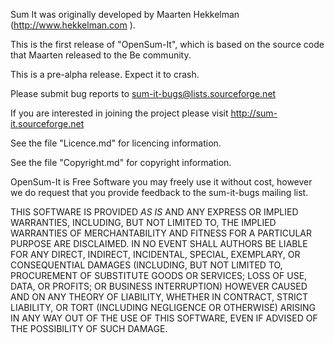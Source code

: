 Sum It was originally developed by Maarten Hekkelman (http://www.hekkelman.com ).

This is the first release of "OpenSum-It", which is based on the source code that Maarten released to the Be community.


This is a pre-alpha release. Expect it to crash.

Please submit bug reports to sum-it-bugs@lists.sourceforge.net

If you are interested in joining the project please visit http://sum-it.sourceforge.net


See the file "Licence.md" for licencing information.

See the file "Copyright.md" for copyright information.

OpenSum-It is Free Software you may freely use it without cost, however we do request that you provide feedback to the sum-it-bugs mailing list.


THIS SOFTWARE IS PROVIDED *AS IS* AND ANY EXPRESS OR IMPLIED WARRANTIES,
INCLUDING, BUT NOT LIMITED TO, THE IMPLIED WARRANTIES OF MERCHANTABILITY AND
FITNESS FOR A PARTICULAR PURPOSE ARE DISCLAIMED. IN NO EVENT SHALL
AUTHORS BE LIABLE FOR ANY DIRECT, INDIRECT, INCIDENTAL, SPECIAL,
EXEMPLARY, OR CONSEQUENTIAL DAMAGES (INCLUDING, BUT NOT LIMITED TO,
PROCUREMENT OF SUBSTITUTE GOODS OR SERVICES; LOSS OF USE, DATA, OR PROFITS;
OR BUSINESS INTERRUPTION) HOWEVER CAUSED AND ON ANY THEORY OF LIABILITY,
WHETHER IN CONTRACT, STRICT LIABILITY, OR TORT (INCLUDING NEGLIGENCE OR
OTHERWISE) ARISING IN ANY WAY OUT OF THE USE OF THIS SOFTWARE, EVEN IF
ADVISED OF THE POSSIBILITY OF SUCH DAMAGE. 

